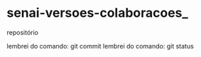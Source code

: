 # senai-versoes-colaboracoes_
repositório

lembrei do comando: git commit
lembrei do comando: git status

